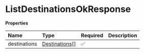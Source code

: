 # ListDestinationsOkResponse

**Properties**

| Name         | Type                              | Required | Description |
| :----------- | :-------------------------------- | :------- | :---------- |
| destinations | [Destinations](Destinations.md)[] | ✅       |             |
